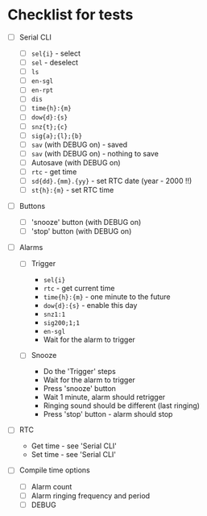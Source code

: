 # Checklist for tests
- [ ] Serial CLI
    - [ ] `sel{i}` - select
    - [ ] `sel` - deselect
    - [ ] `ls`
    - [ ] `en-sgl`
    - [ ] `en-rpt`
    - [ ] `dis`
    - [ ] `time{h}:{m}`
    - [ ] `dow{d}:{s}`
    - [ ] `snz{t};{c}`
    - [ ] `sig{a};{l};{b}`
    - [ ] `sav` (with DEBUG on) - saved
    - [ ] `sav` (with DEBUG on) - nothing to save
    - [ ] Autosave (with DEBUG on)
    - [ ] `rtc` - get time
    - [ ] `sd{dd}.{mm}.{yy}` - set RTC date (year - 2000 !!)
    - [ ] `st{h}:{m}` - set RTC time

- [ ] Buttons
    - [ ] 'snooze' button (with DEBUG on)
    - [ ] 'stop' button (with DEBUG on)

- [ ] Alarms
    - [ ] Trigger
        - `sel{i}`
        - `rtc` - get current time
        - `time{h}:{m}` - one minute to the future
        - `dow{d}:{s}` - enable this day
        - `snz1:1`
        - `sig200;1;1`
        - `en-sgl`
        - Wait for the alarm to trigger

    - [ ] Snooze
        - Do the 'Trigger' steps
        - Wait for the alarm to trigger
        - Press 'snooze' button
        - Wait 1 minute, alarm should retrigger
        - Ringing sound should be different (last ringing)
        - Press 'stop' button - alarm should stop

- [ ] RTC
    - Get time - see 'Serial CLI'
    - Set time - see 'Serial CLI'

- [ ] Compile time options
    - [ ] Alarm count
    - [ ] Alarm ringing frequency and period
    - [ ] DEBUG
